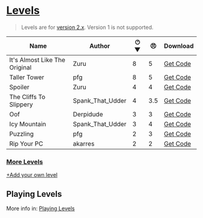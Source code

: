 # [Levels](https://pfgithub.github.io/goilevelmod/levels.html)

> Levels are for [version 2.x](https://github.com/pfgithub/goilevelmod/releases). Version 1 is not supported.

| Name                           | Author    | 🕐︎ ▼ | 😠︎ | Download                                        |
|--------------------------------|-----------|-----|-----|-------------------------------------------------|
| It's Almost Like The Original  | Zuru      | 8   | 5   | [Get Code](levels/itsAlmostLikeTheOriginal.txt) |
| Taller Tower                   | pfg       | 8   | 5   | [Get Code](levels/tallertower.txt)              |
| Spoiler                        | Zuru      | 4   | 4   | [Get Code](levels/spoiler.txt)                  |
| The Cliffs To Slippery  | Spank_That_Udder | 4   | 3.5 | [Get Code](levels/theCliffsToSlippery.txt)      |
| Oof                            | Derpidude | 3   | 3   | [Get Code](levels/oof.txt)                      |
| Icy Mountain            | Spank_That_Udder | 3   | 4   | [Get Code](levels/icyMountain.txt)              |
| Puzzling                             | pfg | 2   | 3   | [Get Code](levels/puzzling.txt)                 |
| Rip Your PC                      | akarres | 2   | 2   | [Get Code](levels/ripYourPC.txt)                |

<!--
🕐︎ Where does your level end?
1 = Tutorial
2 = Chimney
3 = Furniture
4 = Orange
5 = Anvil
6 = Bucket
7 = Ice Mountain
8 = Space
-->

### [More Levels](https://docs.google.com/spreadsheets/d/1PiDh_Kk8_2RwIr03tHOT1qwdlY102GMFQ6_wALynjrA/edit?usp=sharing)

[+Add your own level](https://github.com/pfgithub/goilevelmod/blob/master/README.md#sharing-levels)

## Playing Levels

More info in: [Playing Levels](https://pfgithub.github.io/goilevelmod/index#playing-levels)
